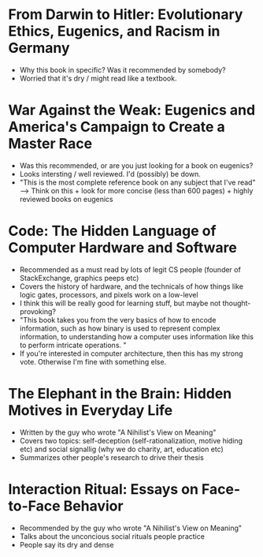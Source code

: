 # From Darwin to Hitler: Evolutionary Ethics, Eugenics, and Racism in Germany
- Why this book in specific? Was it recommended by somebody?
- Worried that it's dry / might read like a textbook.

# War Against the Weak: Eugenics and America's Campaign to Create a Master Race
- Was this recommended, or are you just looking for a book on eugenics?
- Looks intersting / well reviewed. I'd (possibly) be down.
- "This is the most complete reference book on any subject that I've read" --> Think on this + look for more concise (less than 600 pages) + highly reviewed books on eugenics

# Code: The Hidden Language of Computer Hardware and Software
- Recommended as a must read by lots of legit CS people (founder of StackExchange, graphics peeps etc)
- Covers the history of hardware, and the technicals of how things like logic gates, processors, and pixels work on a low-level
- I think this will be really good for learning stuff, but maybe not thought-provoking?
- "This book takes you from the very basics of how to encode information, such as how binary is used to represent complex information, to understanding how a computer uses information like this to perform intricate operations. "
- If you're interested in computer architecture, then this has my strong vote. Otherwise I'm fine with something else.

# The Elephant in the Brain: Hidden Motives in Everyday Life
- Written by the guy who wrote "A Nihilist's View on Meaning"
- Covers two topics: self-deception (self-rationalization, motive hiding etc) and social signallig (why we do charity, art, education etc)
- Summarizes other people's research to drive their thesis

# Interaction Ritual: Essays on Face-to-Face Behavior
- Recommended by the guy who wrote "A Nihilist's View on Meaning"
- Talks about the unconcious social rituals people practice
- People say its dry and dense
